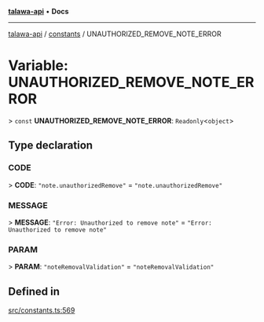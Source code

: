 [**talawa-api**](../../README.md) • **Docs**

***

[talawa-api](../../modules.md) / [constants](../README.md) / UNAUTHORIZED\_REMOVE\_NOTE\_ERROR

# Variable: UNAUTHORIZED\_REMOVE\_NOTE\_ERROR

\> `const` **UNAUTHORIZED\_REMOVE\_NOTE\_ERROR**: `Readonly`\<`object`\>

## Type declaration

### CODE

\> **CODE**: `"note.unauthorizedRemove"` = `"note.unauthorizedRemove"`

### MESSAGE

\> **MESSAGE**: `"Error: Unauthorized to remove note"` = `"Error: Unauthorized to remove note"`

### PARAM

\> **PARAM**: `"noteRemovalValidation"` = `"noteRemovalValidation"`

## Defined in

[src/constants.ts:569](https://github.com/PalisadoesFoundation/talawa-api/blob/f1c816bca43cc03a8c1bd303394e2550a50db017/src/constants.ts#L569)
